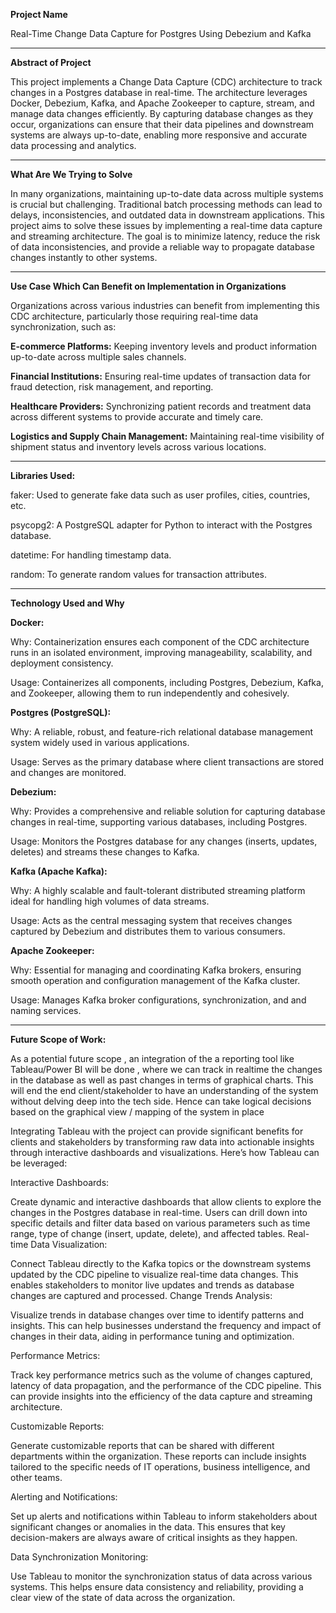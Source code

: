 
**Project Name**

Real-Time Change Data Capture for Postgres Using Debezium and Kafka

------------------------------------------------------------------------------------------------
**Abstract of Project**

This project implements a Change Data Capture (CDC) architecture to track changes in a 
Postgres database in real-time. The architecture leverages Docker, Debezium, Kafka, and
Apache Zookeeper to capture, stream, and manage data changes efficiently. By capturing database 
changes as they occur, organizations can ensure that their data pipelines and downstream systems
are always up-to-date, enabling more responsive and accurate data processing and analytics.

-------------------------------------------------------------------------------------------------

**What Are We Trying to Solve**

In many organizations, maintaining up-to-date data across multiple systems is crucial but 
challenging. Traditional batch processing methods can lead to delays, inconsistencies, and
outdated data in downstream applications. This project aims to solve these issues by implementing
a real-time data capture and streaming architecture. The goal is to minimize latency, reduce
the risk of data inconsistencies, and provide a reliable way to propagate database changes 
instantly to other systems.


-------------------------------------------------------------------------------------------------

**Use Case Which Can Benefit on Implementation in Organizations**

Organizations across various industries can benefit from implementing this CDC architecture,
particularly those requiring real-time data synchronization, such as:

**E-commerce Platforms:** Keeping inventory levels and product information up-to-date across multiple
sales channels.

**Financial Institutions:** Ensuring real-time updates of transaction data for fraud detection, 
risk management, and reporting.

**Healthcare Providers:** Synchronizing patient records and treatment data across different systems
to provide accurate and timely care.

**Logistics and Supply Chain Management:** Maintaining real-time visibility of shipment status
and inventory levels across various locations.


-------------------------------------------------------------------------------------------------

**Libraries Used:**

faker: Used to generate fake data such as user profiles, cities, countries, etc.

psycopg2: A PostgreSQL adapter for Python to interact with the Postgres database.

datetime: For handling timestamp data.

random: To generate random values for transaction attributes.


-------------------------------------------------------------------------------------------------

**Technology Used and Why**

**Docker:**

Why: Containerization ensures each component of the CDC architecture runs in an isolated 
environment, improving manageability, scalability, and deployment consistency.

Usage: Containerizes all components, including Postgres, Debezium, Kafka, and Zookeeper,
allowing them to run independently and cohesively.

**Postgres (PostgreSQL):**

Why: A reliable, robust, and feature-rich relational database management system widely 
used in various applications.

Usage: Serves as the primary database where client transactions are stored and changes are monitored.

**Debezium:**

Why: Provides a comprehensive and reliable solution for capturing database changes in real-time,
supporting various databases, including Postgres.

Usage: Monitors the Postgres database for any changes (inserts, updates, deletes) and streams 
these changes to Kafka.

**Kafka (Apache Kafka):**

Why: A highly scalable and fault-tolerant distributed streaming platform ideal for handling high
volumes of data streams.

Usage: Acts as the central messaging system that receives changes captured by Debezium and distributes
them to various consumers.

**Apache Zookeeper:**

Why: Essential for managing and coordinating Kafka brokers, ensuring smooth operation and 
configuration management of the Kafka cluster.

Usage: Manages Kafka broker configurations, synchronization, and and naming services.

------------------------------------------------------------------------------------------------
**Future Scope of Work:**

As a potential future scope , an integration of the a reporting tool like Tableau/Power BI will
be done , where we can track in realtime the changes in the database as well as past changes
in terms of graphical charts. This will end the end client/stakeholder to have an understanding
of the system without delving deep into the tech side. Hence can take logical decisions 
based on the graphical view / mapping of the system in place


Integrating Tableau with the project can provide significant benefits for clients and stakeholders
by transforming raw data into actionable insights through interactive dashboards and visualizations. 
Here’s how Tableau can be leveraged:

Interactive Dashboards:

Create dynamic and interactive dashboards that allow clients to explore the changes in the Postgres
database in real-time. Users can drill down into specific details and filter data based on various
parameters such as time range, type of change (insert, update, delete), and affected tables.
Real-time Data Visualization:

Connect Tableau directly to the Kafka topics or the downstream systems updated by the CDC pipeline
to visualize real-time data changes. This enables stakeholders to monitor live updates and trends as 
database changes are captured and processed.
Change Trends Analysis:

Visualize trends in database changes over time to identify patterns and insights. This can help 
businesses understand the frequency and impact of changes in their data, aiding in performance tuning
and optimization.

Performance Metrics:

Track key performance metrics such as the volume of changes captured, latency of data propagation, 
and the performance of the CDC pipeline. This can provide insights into the efficiency of the data
capture and streaming architecture.

Customizable Reports:

Generate customizable reports that can be shared with different departments within the organization.
These reports can include insights tailored to the specific needs of IT operations, business intelligence,
and other teams.

Alerting and Notifications:

Set up alerts and notifications within Tableau to inform stakeholders about significant changes or
anomalies in the data. This ensures that key decision-makers are always aware of critical insights as
they happen.

Data Synchronization Monitoring:

Use Tableau to monitor the synchronization status of data across various systems. This helps ensure
data consistency and reliability, providing a clear view of the state of data across the organization.



